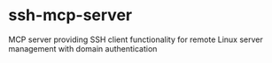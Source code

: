 # ssh-mcp-server
MCP server providing SSH client functionality for remote Linux server management with domain authentication
